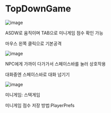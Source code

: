# TopDownGame


![image](https://github.com/user-attachments/assets/18f7e064-8352-4b9b-981f-cd763255f90a)


ASDW로 움직이며 TAB으로 미니게임 점수 확인 가능


마우스 왼쪽 클릭으로 기본공격


![image](https://github.com/user-attachments/assets/29fcef2d-14bb-49c1-93ee-fb5cbad0c34e)


NPC에게 가까이 다가가서 스페이스바를 눌러 상호작용


대화중엔 스페이스바로 대화 넘기기

![image](https://github.com/user-attachments/assets/e2040d10-ff28-44ae-b18a-aa96217abd66)


미니게임: 스택게임


미니게임 점수 저장 방법:PlayerPrefs
